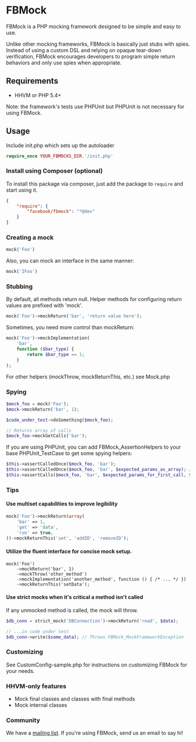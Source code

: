 # FBMock

FBMock is a PHP mocking framework designed to be simple and easy to use.

Unlike other mocking frameworks, FBMock is basically just stubs with spies. Instead of using a custom DSL and relying on opaque tear-down verification, FBMock encourages developers to program simple return behaviors and only use spies when appropriate.

## Requirements

- HHVM or PHP 5.4+

Note: the framework's tests use PHPUnit but PHPUnit is not necessary for using FBMock.

## Usage

Include init.php which sets up the autoloader

```php
require_once YOUR_FBMOCKS_DIR.'/init.php'
```

### Install using Composer (optional)

To install this package via composer, just add the package to `require` and start using it.

```json
{
    "require": {
        "facebook/fbmock": "*@dev"
    }
}
```

### Creating a mock

```php
mock('Foo')
```

Also, you can mock an interface in the same manner:

```php
mock('IFoo')
```

### Stubbing

By default, all methods return null. Helper methods for configuring return values are prefixed with 'mock'.

```php
mock('Foo')->mockReturn('bar', 'return value here');
```

Sometimes, you need more control than mockReturn:

```php
mock('Foo')->mockImplementation(
    'bar',
    function ($bar_type) {
        return $bar_type == 1;
    }
);
```

For other helpers (mockThrow, mockReturnThis, etc.) see Mock.php

### Spying

```php
$mock_foo = mock('Foo');
$mock->mockReturn('bar', 1);

$code_under_test->doSomething($mock_foo);

// Returns array of calls
$mock_foo->mockGetCalls('bar');
```

If you are using PHPUnit, you can add FBMock_AssertionHelpers to your base PHPUnit_TestCase to get some spying helpers:

```php
$this->assertCalledOnce($mock_foo, 'bar');
$this->assertCalledOnce($mock_foo, 'bar', $expected_params_as_array); // param assertion is optional
$this->assertCalls($mock_foo, 'bar', $expected_params_for_first_call, $expected_params_for_second_call, ...);
```

### Tips

#### Use multiset capabilities to improve legibility

```php
mock('Foo')->mockReturn(array(
    'bar' => 1,
    'get' => 'data',
    'run' => true,
))->mockReturnThis('set', 'addID', 'removeID');
```

#### Utilize the fluent interface for concise mock setup.
```
mock('Foo')
    ->mockReturn('bar', 1)
    ->mockThrow('other_method')
    ->mockImplementation('another_method', function () { /* ... */ })
    ->mockReturnThis('setData');
```

#### Use strict mocks when it's critical a method isn't called

If any unmocked method is called, the mock will throw.
```php
$db_conn = strict_mock('DBConnection')->mockReturn('read', $data);

// ...in code under test
$db_conn->write($some_data); // Throws FBMock_MockFrameworkException
```

### Customizing

See CustomConfig-sample.php for instructions on customizing FBMock for your needs.

### HHVM-only features

- Mock final classes and classes with final methods
- Mock internal classes

### Community

We have a [mailing list](http://groups.google.com/group/fbmock). If you're using FBMock, send us an email to say hi!

